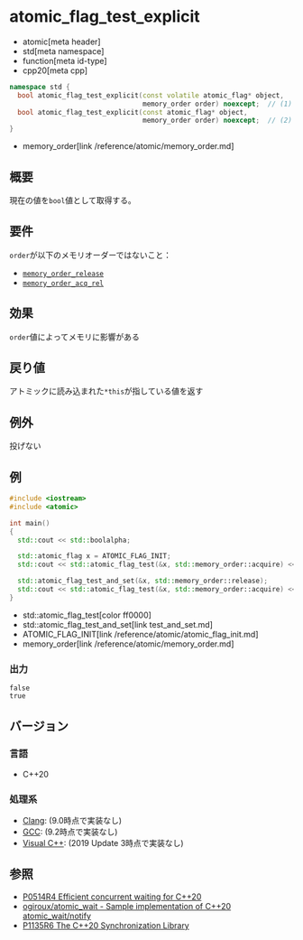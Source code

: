 # atomic_flag_test_explicit
* atomic[meta header]
* std[meta namespace]
* function[meta id-type]
* cpp20[meta cpp]

```cpp
namespace std {
  bool atomic_flag_test_explicit(const volatile atomic_flag* object,
                                 memory_order order) noexcept;  // (1) C++20
  bool atomic_flag_test_explicit(const atomic_flag* object,
                                 memory_order order) noexcept;  // (2) C++20
}
```
* memory_order[link /reference/atomic/memory_order.md]

## 概要
現在の値を`bool`値として取得する。


## 要件
`order`が以下のメモリオーダーではないこと：

- [`memory_order_release`](/reference/atomic/memory_order.md)
- [`memory_order_acq_rel`](/reference/atomic/memory_order.md)


## 効果
`order`値によってメモリに影響がある


## 戻り値
アトミックに読み込まれた`*this`が指している値を返す


## 例外
投げない


## 例
```cpp example
#include <iostream>
#include <atomic>

int main()
{
  std::cout << std::boolalpha;

  std::atomic_flag x = ATOMIC_FLAG_INIT;
  std::cout << std::atomic_flag_test(&x, std::memory_order::acquire) << std::endl;

  std::atomic_flag_test_and_set(&x, std::memory_order::release);
  std::cout << std::atomic_flag_test(&x, std::memory_order::acquire) << std::endl;
}
```
* std::atomic_flag_test[color ff0000]
* std::atomic_flag_test_and_set[link test_and_set.md]
* ATOMIC_FLAG_INIT[link /reference/atomic/atomic_flag_init.md]
* memory_order[link /reference/atomic/memory_order.md]


### 出力
```
false
true
```


## バージョン
### 言語
- C++20


### 処理系
- [Clang](/implementation.md#clang): (9.0時点で実装なし)
- [GCC](/implementation.md#gcc): (9.2時点で実装なし)
- [Visual C++](/implementation.md#visual_cpp): (2019 Update 3時点で実装なし)


## 参照
- [P0514R4 Efficient concurrent waiting for C++20](http://www.open-std.org/jtc1/sc22/wg21/docs/papers/2018/p0514r4.pdf)
- [ogiroux/atomic_wait - Sample implementation of C++20 atomic_wait/notify](https://github.com/ogiroux/atomic_wait)
- [P1135R6 The C++20 Synchronization Library](http://www.open-std.org/jtc1/sc22/wg21/docs/papers/2019/p1135r6.html)

